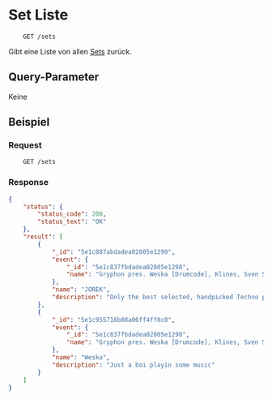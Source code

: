 # Set Liste
```
    GET /sets
```
Gibt eine Liste von allen [Sets](https://github.com/Inf166/GDW1920_Mai_Dahlke_Inci/blob/master/Dokumente/Dokumentation/sets/README.md) zurück.

## Query-Parameter
Keine

## Beispiel
### Request
```
    GET /sets
```
### Response
```json
{
	"status": {
		"status_code": 200,
		"status_text": "OK"
	},
	"result": [
		{
			"_id": "5e1c887abdadea02805e1299",
			"event": {
				"_id": "5e1c837fbdadea02805e1298",
				"name": "Gryphon pres. Weska [Drumcode], Klines, Sven Sossong, uvm"
			},
			"name": "JOREK",
			"description": "Only the best selected, handpicked Techno please"
		},
		{
			"_id": "5e1c955716b08a06ff4ff0c0",
			"event": {
				"_id": "5e1c837fbdadea02805e1298",
				"name": "Gryphon pres. Weska [Drumcode], Klines, Sven Sossong, uvm"
			},
			"name": "Weska",
			"description": "Just a boi playin some music"
		}
	]
}
```